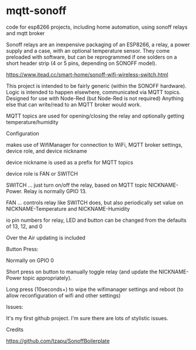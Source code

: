 # mqtt-sonoff
code for esp8266 projects, including home automation, using sonoff relays and mqtt broker

Sonoff relays are an inexpensive packaging of an ESP8266, a relay, a power supply and a case, with an optional temperature sensor. They come preloaded with software, but can be reprogrammed if one solders on a short header strip (4 or 5 pins, depending on SONOFF model).

https://www.itead.cc/smart-home/sonoff-wifi-wireless-switch.html

This project is intended to be fairly generic (within the SONOFF hardware). Logic is intended to happen elsewhere, communicated via MQTT topics. 
Designed for use with Node-Red (but Node-Red is not required) Anything else that can write/read to an MQTT broker would work.

MQTT topics are used for opening/closing the relay and optionally getting temperature/humidity

Configuration

makes use of WifiManager for connection to WiFi, MQTT broker settings, device role, and device nickname

device nickname is used as a prefix for MQTT topics

device role is FAN or SWITCH

SWITCH ... just turn on/off the relay, based on MQTT topic NICKNAME-Power. Relay is normally GPIO 13.

FAN ... controls relay like SWITCH does, but also periodically set value on NICKNAME-Temperature and NICKNAME-Humidity

io pin numbers for relay, LED and button can be changed from the defaults of 13, 12, and 0

Over the Air updating is included

Button Press:

Normally on GPIO 0

Short press on button to manually toggle relay (and update the NICKNAME-Power topic appropriately).

Long press (10seconds+) to wipe the wifimanager settings and reboot (to allow reconfiguration of wifi and other settings)

Issues:

It's my first github project. I'm sure there are lots of stylistic issues. 

Credits

https://github.com/tzapu/SonoffBoilerplate


